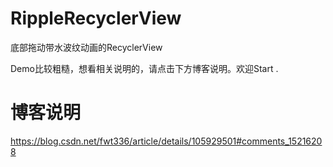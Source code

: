 # RippleRecyclerView
底部拖动带水波纹动画的RecyclerView

Demo比较粗糙，想看相关说明的，请点击下方博客说明。欢迎Start .
# 博客说明
https://blog.csdn.net/fwt336/article/details/105929501#comments_15216208
